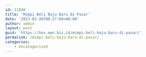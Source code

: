 ```yaml
---
id: 11848
title: 'Mimpi Beli Baju Baru Di Pasar'
date: '2023-03-26T00:27:09+00:00'
author: admin
layout: post
guid: 'https://bos.awn.biz.id/mimpi-beli-baju-baru-di-pasar/'
permalink: /mimpi-beli-baju-baru-di-pasar/
categories:
    - Uncategorized
---
```


